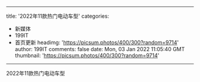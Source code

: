
---
title: '2022年11款热门电动车型'
categories: 
 - 新媒体
 - 199IT
 - 首页更新
headimg: 'https://picsum.photos/400/300?random=9714'
author: 199IT
comments: false
date: Mon, 03 Jan 2022 11:05:40 GMT
thumbnail: 'https://picsum.photos/400/300?random=9714'
---

<div>   
2022年11款热门电动车型  
</div>
            